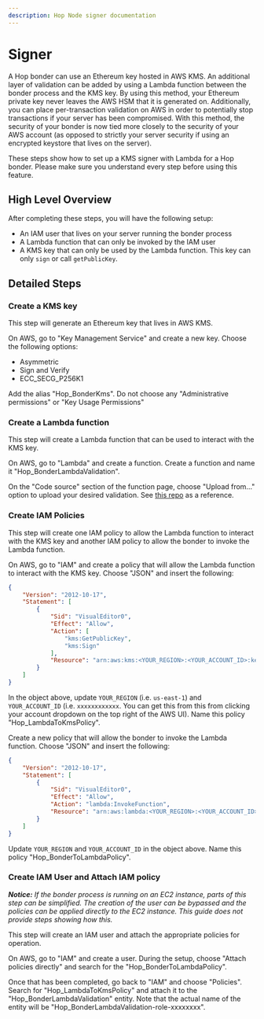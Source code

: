 ```yaml
---
description: Hop Node signer documentation
---
```


# Signer

A Hop bonder can use an Ethereum key hosted in AWS KMS. An additional layer of validation can be added by using a Lambda function between the bonder process and the KMS key. By using this method, your Ethereum private key never leaves the AWS HSM that it is generated on. Additionally, you can place per-transaction validation on AWS in order to potentially stop transactions if your server has been compromised. With this method, the security of your bonder is now tied more closely to the security of your AWS account (as opposed to strictly your server security if using an encrypted keystore that lives on the server).

These steps show how to set up a KMS signer with Lambda for a Hop bonder. Please make sure you understand every step before using this feature.


## High Level Overview

After completing these steps, you will have the following setup:

* An IAM user that lives on your server running the bonder process
* A Lambda function that can only be invoked by the IAM user
* A KMS key that can only be used by the Lambda function. This key can only `sign` or call `getPublicKey`.

## Detailed Steps

### Create a KMS key

This step will generate an Ethereum key that lives in AWS KMS.

On AWS, go to "Key Management Service" and create a new key. Choose the following options:

* Asymmetric
* Sign and Verify
* ECC_SECG_P256K1

Add the alias "Hop_BonderKms". Do not choose any "Administrative permissions" or "Key Usage Permissions"

### Create a Lambda function

This step will create a Lambda function that can be used to interact with the KMS key.

On AWS, go to "Lambda" and create a function. Create a function and name it "Hop_BonderLambdaValidation".

On the "Code source" section of the function page, choose "Upload from..." option to upload your desired validation. See [this repo](https://github.com/hop-protocol/lambda-bonder-transaction-validation) as a reference.

### Create IAM Policies

This step will create one IAM policy to allow the Lambda function to interact with the KMS key and another IAM policy to allow the bonder to invoke the Lambda function.

On AWS, go to "IAM" and create a policy that will allow the Lambda function to interact with the KMS key. Choose "JSON" and insert the following:

```json
{
    "Version": "2012-10-17",
    "Statement": [
        {
            "Sid": "VisualEditor0",
            "Effect": "Allow",
            "Action": [
                "kms:GetPublicKey",
                "kms:Sign"
            ],
            "Resource": "arn:aws:kms:<YOUR_REGION>:<YOUR_ACCOUNT_ID>:key/Hop_BonderKms"
        }
    ]
}
```

In the object above, update `YOUR_REGION` (i.e. `us-east-1`) and `YOUR_ACCOUNT_ID` (i.e. `xxxxxxxxxxxx`. You can get this from this from clicking your account dropdown on the top right of the AWS UI). Name this policy "Hop_LambdaToKmsPolicy".

Create a new policy that will allow the bonder to invoke the Lambda function. Choose "JSON" and insert the following:

```json
{
    "Version": "2012-10-17",
    "Statement": [
        {
            "Sid": "VisualEditor0",
            "Effect": "Allow",
            "Action": "lambda:InvokeFunction",
            "Resource": "arn:aws:lambda:<YOUR_REGION>:<YOUR_ACCOUNT_ID>:function:Hop_BonderLambdaValidation"
        }
    ]
}
```

Update `YOUR_REGION` and `YOUR_ACCOUNT_ID` in the object above. Name this policy "Hop_BonderToLambdaPolicy".

### Create IAM User and Attach IAM policy

_**Notice:** If the bonder process is running on an EC2 instance, parts of this step can be simplified. The creation of the user can be bypassed and the policies can be applied directly to the EC2 instance. This guide does not provide steps showing how this._

This step will create an IAM user and attach the appropriate policies for operation.

On AWS, go to "IAM" and create a user. During the setup, choose "Attach policies directly" and search for the "Hop_BonderToLambdaPolicy". 

Once that has been completed, go back to "IAM" and choose "Policies". Search for "Hop_LambdaToKmsPolicy" and attach it to the "Hop_BonderLambdaValidation" entity. Note that the actual name of the entity will be "Hop_BonderLambdaValidation-role-xxxxxxxx".
